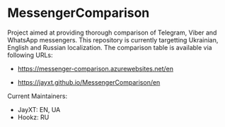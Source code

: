 # MessengerComparison
Project aimed at providing thorough comparison of Telegram, Viber and WhatsApp messengers.
This repository is currently targetting Ukrainian, English and Russian localization.
The comparison table is available via following URLs:

- https://messenger-comparison.azurewebsites.net/en

- https://jayxt.github.io/MessengerComparison/en

Current Maintainers:
- JayXT: EN, UA
- Hookz: RU
